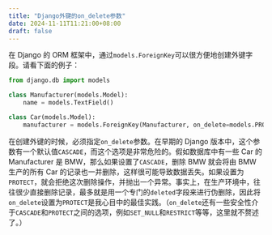 ```yaml
---
title: "Django外键的on_delete参数"
date: 2024-11-11T11:21:00+08:00
draft: false
---
```


在 Django 的 ORM 框架中，通过`models.ForeignKey`可以很方便地创建外键字段。请看下面的例子：

```python
from django.db import models

class Manufacturer(models.Model):
    name = models.TextField()

class Car(models.Model):
    manufacturer = models.ForeignKey(Manufacturer, on_delete=models.PROTECT)
```

在创建外键的时候，必须指定`on_delete`参数。在早期的 Django 版本中，这个参数有一个默认值`CASCADE`，而这个选项是非常危险的。假如数据库中有一些 Car 的 Manufacturer 是 BMW，那么如果设置了`CASCADE`，删除 BMW 就会将由 BMW 生产的所有 Car 的记录也一并删除，这样很可能导致数据丢失。如果设置为`PROTECT`，就会拒绝这次删除操作，并抛出一个异常。事实上，在生产环境中，往往很少直接删除记录，最多就是用一个专门的`deleted`字段来进行伪删除，因此将`on_delete`设置为`PROTECT`是我心目中的最佳实践。（`on_delete`还有一些安全性介于`CASCADE`和`PROTECT`之间的选项，例如`SET_NULL`和`RESTRICT`等等，这里就不赘述了。）
